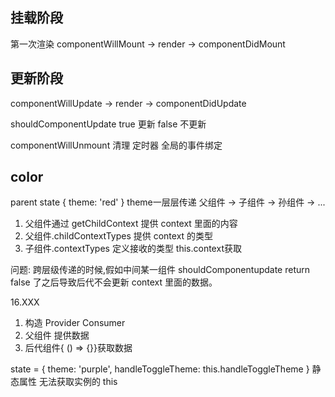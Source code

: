 ## 挂载阶段
第一次渲染
componentWillMount -> render -> componentDidMount
## 更新阶段 
componentWillUpdate -> render -> componentDidUpdate

shouldComponentUpdate
true 更新
false 不更新

componentWillUnmount
清理
  定时器 
  全局的事件绑定

## color
parent state
{
  theme: 'red'
}
theme一层层传递
父组件 -> 子组件 -> 孙组件 -> ...
1. 父组件通过 getChildContext 提供 context 里面的内容
2. 父组件.childContextTypes 提供 context 的类型
3. 子组件.contextTypes 定义接收的类型
this.context获取

问题: 跨层级传递的时候,假如中间某一组件 shouldComponentupdate return false 了之后导致后代不会更新 context 里面的数据。

16.XXX
1. 构造 Provider Consumer
2. 父组件 <Provider value={} /> 提供数据
3. 后代组件<Consumer>{ () => {}}</Consumer>获取数据

state = {
  theme: 'purple',
  handleToggleTheme: this.handleToggleTheme
}
静态属性 无法获取实例的 this
